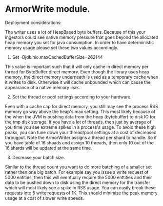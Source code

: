 # ArmorWrite module.

Deployment considerations:

The writer uses a lot of HeapBased byte buffers. Because of this your ingestors could see native memory pressure that goes beyond the allocated heap memory you set 
for java consumption. In order to have deterministic memory usage please set these two values accordingly.

1. Set -Djdk.nio.maxCachedBufferSize=262144

This value is important such that it will only cache in direct memory per thread for ByteBuffer direct memory. Even though the library uses heap memory, the direct 
memory underneath is used as a temporary cache when it writes to disk. Otherwise it will cache unbounded which can cause the appearance of a native memory leak.

2. Set the thread or pool settings according to your hardware.

Even with a cache cap for direct memory, you still may see the process RSS memory go way above the heap's max setting. This most likely because of the when the JVM is pushing
data from the heap (bytebuffer) to disk IO for the tmp disk storage. If you have a lot of threads, then just by average of you time you see extreme spikes in a process's
usage. To avoid these high peaks, you can tune down your thread/pool settings at a cost of decreased througput. Note the ArmorWriter assigns a thread per shard to handle.
So if you have table of 16 shaads and assign 10 threads, then only 10 out of the 16 shards will be updated at the same time.

3. Decrease your batch size.

Similar to the thread count you want to do more batching of a smaller set rather then one big batch. For example say you issue a write request of 5000 entities, then
this will eventually require the 5000 enttities and their data to be pushed down to disk using the direct memory for the transfer which will most likely see a spike in 
RSS usage. You can easily break these requests into 5 write requests of 1K. This should minimize the peak memory usage at a cost of slower write speeds.

